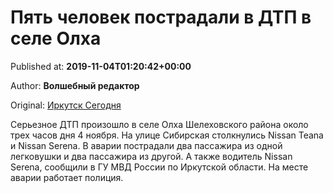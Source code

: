 
# Пять человек пострадали в ДТП в селе Олха

Published at: **2019-11-04T01:20:42+00:00**

Author: **Волшебный редактор**

Original: [Иркутск Сегодня](https://irk.today/2019/11/04/pjat-chelovek-postradali-v-dtp-v-sele-olha/)

Серьезное ДТП произошло в селе Олха Шелеховского района около трех часов дня 4 ноября. На улице Сибирская столкнулись Nissan Teana и Nissan Serena.
В аварии пострадали два пассажира из одной легковушки и два пассажира из другой. А также водитель Nissan Serena, сообщили в ГУ МВД России по Иркутской области. На месте аварии работает полиция.
